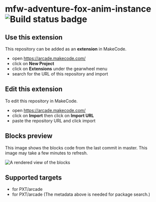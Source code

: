 # mfw-adventure-fox-anim-instance ![Build status badge](https://github.com/mrfoxwiz-fox/mfw-adventure-fox-anim-instance/workflows/MakeCode/badge.svg)



## Use this extension

This repository can be added as an **extension** in MakeCode.

* open https://arcade.makecode.com/
* click on **New Project**
* click on **Extensions** under the gearwheel menu
* search for the URL of this repository and import

## Edit this extension

To edit this repository in MakeCode.

* open https://arcade.makecode.com/
* click on **Import** then click on **Import URL**
* paste the repository URL and click import

## Blocks preview

This image shows the blocks code from the last commit in master.
This image may take a few minutes to refresh.

![A rendered view of the blocks](https://github.com/mrfoxwiz-fox/mfw-adventure-fox-anim-instance/raw/master/.makecode/blocks.png)

## Supported targets

* for PXT/arcade
* for PXT/arcade
(The metadata above is needed for package search.)

